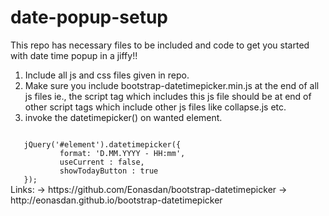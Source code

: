 # date-popup-setup
This repo has necessary files to be included and code to get you started with date time popup in a jiffy!!

1. Include all js and css files given in repo.
2. Make sure you include bootstrap-datetimepicker.min.js at the end of all js files ie., the script tag which includes this js file should be at end of other script tags which include other js files like collapse.js etc.
3. invoke the datetimepicker() on wanted element.
<code>
   jQuery('#element').datetimepicker({
           format: 'D.MM.YYYY - HH:mm',
           useCurrent : false,
           showTodayButton : true
   });
</code>
Links: 
-> https://github.com/Eonasdan/bootstrap-datetimepicker
-> http://eonasdan.github.io/bootstrap-datetimepicker
